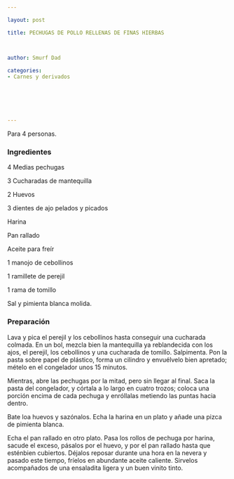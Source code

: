 ```yaml
---

layout: post

title: PECHUGAS DE POLLO RELLENAS DE FINAS HIERBAS



author: Smurf Dad

categories:
- Carnes y derivados






---
```


Para 4 personas.

<h3>Ingredientes</h3>

4 Medias pechugas

3 Cucharadas de mantequilla

2 Huevos

3 dientes de ajo pelados y picados

Harina

Pan rallado

Aceite para freír

1 manojo de cebollinos

1 ramillete de perejil

1 rama de tomillo

Sal y pimienta blanca molida.

<h3>Preparación</h3>

Lava y pica el perejil y los cebollinos hasta conseguir una cucharada colmada. En un bol, mezcla bien la mantequilla ya reblandecida con los ajos, el perejil, los cebollinos y una cucharada de tomillo. Salpimenta. Pon la pasta sobre papel de plástico, forma un cilindro y envuélvelo bien apretado; mételo en el congelador unos 15 minutos.

Mientras, abre las pechugas por la mitad, pero sin llegar al final. Saca la pasta del congelador, y córtala a lo largo en cuatro trozos; coloca una porción encima de cada pechuga y enróllalas metiendo las puntas hacia dentro.

Bate loa huevos y sazónalos. Echa la harina en un plato y añade una pizca de pimienta blanca.

Echa el pan rallado en otro plato. Pasa los rollos de pechuga por harina, sacude el exceso, pásalos por el huevo, y por el pan rallado hasta que esténbien cubiertos. Déjalos reposar durante una hora en la nevera y pasado este tiempo, fríelos en abundante aceite caliente. Sirvelos acompañados de una ensaladita ligera y un buen vinito tinto.


